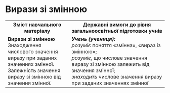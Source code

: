# Вирази зі змінною
<table>
  <tr>
    <td width="40%" align="center"><b>Зміст навчального матеріалу<b></td>
    <td width="60%" align="center"><b>Державні вимоги до рівня загальноосвітньої підготовки учнів</b></td>
  </tr>
  <tr>
    <td width="40%" style="vertical-align:top !important;"><b>Вирази зі змінною </b><br>
Знаходження числового значення виразу при заданих значеннях змінної.<br> 
Залежність значення виразу зі змінною від значення змінної.<br></td>
    <td width="60%" style="vertical-align:top !important;"><i><b>Учень (учениця):</b></i><br>
<i>розуміє</i> поняття «змінна», «вираз із змінною»;<br>
<i>розуміє,</i> що числове значення виразу зі змінною залежить від значення змінної;<br>
<i>знаходить</i> числове значення виразу при заданих значеннях змінної<br></td>
  </tr>
</table>
